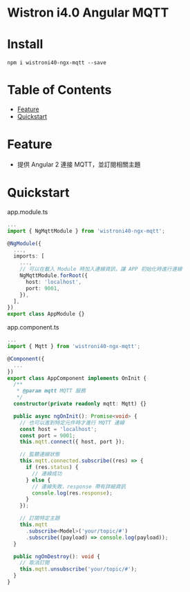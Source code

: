 # Wistron i4.0 Angular MQTT

# Install

```
npm i wistroni40-ngx-mqtt --save
```

# Table of Contents

- [Feature](#feature)
- [Quickstart](#quickstart)

# Feature

- 提供 Angular 2 連接 MQTT，並訂閱相關主題

# Quickstart

app.module.ts

```typescript
...
import { NgMqttModule } from 'wistroni40-ngx-mqtt';

@NgModule({
  ...,
  imports: [
    ...,
    // 可以在載入 Module 時加入連線資訊，讓 APP 初始化時進行連線
    NgMqttModule.forRoot({
      host: 'localhost',
      port: 9001,
    }),
  ],
})
export class AppModule {}
```

app.component.ts

```typescript
...
import { Mqtt } from 'wistroni40-ngx-mqtt';

@Component({
  ...
})
export class AppComponent implements OnInit {
  /**
   * @param mqtt MQTT 服務
   */
  constructor(private readonly mqtt: Mqtt) {}

  public async ngOnInit(): Promise<void> {
    // 也可以進到特定元件時才進行 MQTT 連線
    const host = 'localhost';
    const port = 9001;
    this.mqtt.connect({ host, port });

    // 監聽連線狀態
    this.mqtt.connected.subscribe((res) => {
      if (res.status) {
        // 連線成功
      } else {
        // 連線失敗，response 帶有詳細資訊
        console.log(res.response);
      }
    });

    // 訂閱特定主題
    this.mqtt
      .subscribe<Model>('your/topic/#')
      .subscribe((payload) => console.log(payload));
  }

  public ngOnDestroy(): void {
    // 取消訂閱
    this.mqtt.unsubscribe('your/topic/#');
  }
}
```
